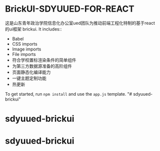 # BrickUI-SDYUUED-FOR-REACT

这是山东青年政治学院信息化办公室ued团队为推动前端工程化特制的基于react的ui框架
 brickui.
  It includes::
- Babel
- CSS imports
- Image imports
- File imports
-  符合学校置标渲染条件的简单组件
-  为第三方数据源准备的高阶组件
-  页面静态化编译能力
-  一键主题定制功能
-  热更新

To get started, run `npm install` and use the `app.js` template.
"# sdyuued-brickui" 
# sdyuued-brickui
# sdyuued-brickui
